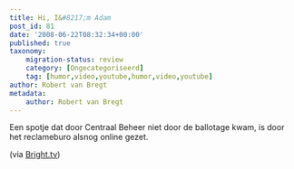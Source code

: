 ```yaml
---
title: Hi, I&#8217;m Adam
post_id: 81
date: '2008-06-22T08:32:34+00:00'
published: true
taxonomy:
    migration-status: review
    category: [Ongecategoriseerd]
    tag: [humor,video,youtube,humor,video,youtube]
author: Robert van Bregt
metadata:
    author: Robert van Bregt
---
```

Een spotje dat door Centraal Beheer niet door de ballotage kwam, is door het reclameburo alsnog online gezet.

 (via [Bright.tv](http://www.bright.tv/bookmark/hi-im-adam))